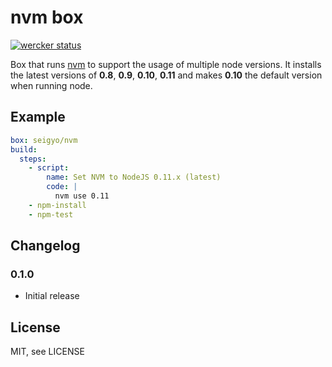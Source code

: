 # nvm box

[![wercker status](https://app.wercker.com/status/189c21e17f08866388d3601daaaee1f7/m "wercker status")](https://app.wercker.com/project/bykey/189c21e17f08866388d3601daaaee1f7)

Box that runs [nvm](https://github.com/creationix/nvm) to support the usage of multiple node versions.
It installs the latest versions of __0.8__, __0.9__, __0.10__, __0.11__ and makes __0.10__ the default version when running node.

## Example

```yaml
box: seigyo/nvm
build:
  steps:
    - script:
        name: Set NVM to NodeJS 0.11.x (latest)
        code: |
          nvm use 0.11
    - npm-install
    - npm-test
```

## Changelog

### 0.1.0

- Initial release

## License

MIT, see LICENSE
